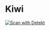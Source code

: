 # Kiwi

[![Scan with Detekt](https://github.com/JUtupe/Kiwi/actions/workflows/detekt.yml/badge.svg)](https://github.com/JUtupe/Kiwi/actions/workflows/detekt.yml)

